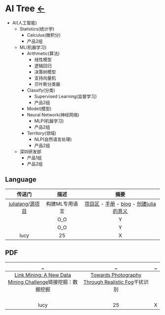 

  <link rel="stylesheet" href="../../js/JQuery/treeview/jquery.treeview.css" type="text/css"/>
  <!--screen.css不要也可以-->
  <link rel="stylesheet" href="../../js/JQuery/treeview/screen.css" type="text/css"/>

  <script src="../../js/JQuery/jquery.min.js"></script>
  <!--jquery.cookie.js不要也可以-->
  <script src="../../js/JQuery/treeview/jquery.cookie.js"></script>
  <script src="../../js/JQuery/treeview/jquery.treeview.js" type="text/javascript"></script>

  <script type="text/javascript">
      $(document).ready(function(){
          $("#treeview").treeview({
              toggle: function() {
                  console.log("%s was toggled.", $(this).find(">span").text());
              }
          });
      });
  </script>


# AI Tree  [←](index.md)

<div>
<ul class="tree">
    <li>AI(人工智能)
        <ul>
            <li>Statistics(统计学)
                <ul>
                    <li>Calculus(微积分)</li>
                    <li>产品2组</li>
                </ul>	        
	    </li>
            <li>ML(机器学习)
                <ul>
                    <li>Arithmetic(算法)
			<ul>
			    <li>线性模型</li>
			    <li>逻辑回归</li>
			    <li>决策树模型</li>
			    <li>支持向量机</li>
			    <li>贝叶斯分类器</li>
			</ul>		    
		    </li>
                    <li>Classify(分类)
			<ul>
			    <li>Supervised Learning(监督学习)</li>
			    <li>产品2组</li>
			</ul>		    
		    </li>
		    <li>Model(模型)</li>
		    <li>Neural Network(神经网络)
			<ul>
			    <li>MLP(机器学习)</li>
			    <li>产品2组</li>
			</ul>		    	
		    </li>
		    <li>Territory(领域)
			<ul>
			    <li>NLP(自然语言处理)</li>
			    <li>产品2组</li>
			</ul>		    
		    </li>
                </ul>	    
	    </li>
	    <li>深圳研发部
                <ul>
                    <li>产品1组</li>
                    <li>产品2组</li>
                </ul>
            </li>
        </ul>
    </li>
</ul>
</div>

## Language

| 传送门 | 描述 | 摘要 |
|:---:|:---:|:---:|
| [julialang](https://julialang.org/)/[源项目](https://github.com/JuliaLang/julia) | 构建ML专用语言 | [项目区](https://github.com/JuliaLang) - [手册](https://docs.julialang.org/en/v1/) - [blog](https://julialang.org/blog/) - [创建julia的意义](https://julialang.org/blog/2017/12/ml-pl-cn/#%E4%B8%BA%E4%BB%80%E4%B9%88%E8%A6%81%E5%88%9B%E9%80%A0%E4%B8%80%E4%B8%AA%E6%96%B0%E8%AF%AD%E8%A8%80) |
| []() | O_O | Y |
| []() | O_O | Y |
| lucy | 25 | X |

## PDF

| _ | _ | _ |
|:---:|:---:|:---:|
| [Link Mining: A New Data Mining Challenge](https://citeseerx.ist.psu.edu/viewdoc/download?doi=10.1.1.93.1976&rep=rep1&type=pdf)链接挖掘：数据挖掘 | [Towards Photography Through Realistic Fog](https://web.media.mit.edu/~guysatat/fog/materials/TowardsPhotographyThroughRealisticFog.pdf)干扰识别 | []() |
| []() | []() | []() |
| []() | []() | []() |
| []() | []() | []() |
| []() | []() | []() |
| lucy | 25 | X |


